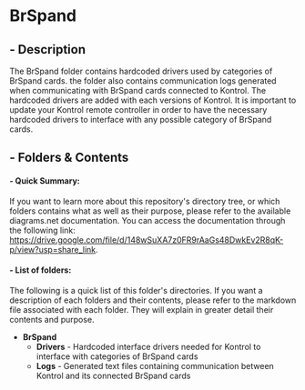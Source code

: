 # **BrSpand**
## - Description
The BrSpand folder contains hardcoded drivers used by categories of BrSpand cards.
the folder also contains communication logs generated when communicating with BrSpand cards connected to Kontrol.
The hardcoded drivers are added with each versions of Kontrol. It is important to update your Kontrol remote controller in order to have the necessary hardcoded drivers to interface with any possible category of BrSpand cards.

## - Folders & Contents
#### - Quick Summary:
If you want to learn more about this repository's directory tree, or which folders contains what as well as their purpose, please refer to the available diagrams.net documentation. You can access the documentation through the following link:
https://drive.google.com/file/d/148wSuXA7z0FR9rAaGs48DwkEv2R8qK-p/view?usp=share_link.

#### - List of folders:
The following is a quick list of this folder's directories. If you want a description of each folders and their contents, please refer to the markdown file associated with each folder. They will explain in greater detail their contents and purpose.
- **BrSpand**
    - **Drivers** - Hardcoded interface drivers needed for Kontrol to interface with categories of BrSpand cards
    - **Logs** - Generated text files containing communication between Kontrol and its connected BrSpand cards